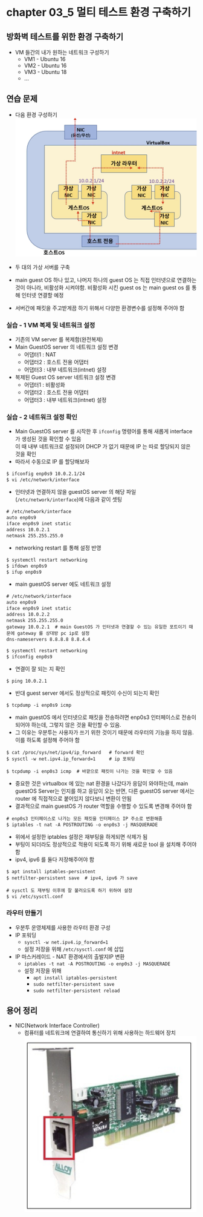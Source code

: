 # chapter 03_5 멀티 테스트 환경 구축하기
## 방화벽 테스트를 위한 환경 구축하기
- VM 들간의 내가 원하는 네트워크 구성하기
  - VM1 - Ubuntu 16
  - VM2 - Ubuntu 16
  - VM3 - Ubuntu 18
  - ...

## 연습 문제
- 다음 환경 구성하기
![img](https://github.com/koni114/TIL/blob/master/Linux/lecture/fastcampus/img/linux_19.png)

- 두 대의 가상 서버를 구축
- main guest OS 하나 있고, 나머지 하나의 guest OS 는 직접 인터넷으로 연결하는 것이 아니라, 비활성화 시켜야함. 비활성화 시킨 guest os 는 main guest os 를 통해 인터넷 연결할 예정
- 서버간에 패킷을 주고받게끔 하기 위해서 다양한 환경변수를 설정해 주어야 함

### 실습 - 1 VM 복제 및 네트워크 설정
- 기존의 VM server 를 복제함(완전복제)
- Main GuestOS server 의 네트워크 설정 변경
  - 어댑터1 : NAT
  - 어댑터2 : 호스트 전용 어댑터
  - 어댑터3 : 내부 네트워크(intnet) 설정
- 복제된 Guest OS server 네트워크 설정 변경
  - 어댑터1 : 비활성화
  - 어댑터2 : 호스트 전용 어댑터
  - 어댑터3 : 내부 네트워크(intnet) 설정

### 실습 - 2 네트워크 설정 확인
- Main GuestOS server 를 시작한 후 `ifconfig` 명령어를 통해 새롭게 interface 가 생성된 것을 확인할 수 있음  
이 때 내부 네트워크로 설정되어 DHCP 가 없기 때문에 IP 는 따로 할당되지 않은 것을 확인
- 따라서 수동으로 IP 를 할당해보자
~~~shell
$ ifconfig enp0s9 10.0.2.1/24
$ vi /etc/network/interface 
~~~
- 인터넷과 연결하지 않을 guestOS server 의 해당 파일(`/etc/network/interface`)에 다음과 같이 셋팅
~~~shell
# /etc/network/interface 
auto enp0s9
iface enp0s9 inet static
address 10.0.2.1
netmask 255.255.255.0
~~~
- networking restart 를 통해 설정 반영
~~~shell
$ systemctl restart networking
$ ifdown enp0s9
$ ifup enp0s9
~~~
- main guestOS server 에도 네트워크 설정
~~~shell
# /etc/network/interface 
auto enp0s9
iface enp0s9 inet static
address 10.0.2.2
netmask 255.255.255.0
gateway 10.0.2.1  # main GuestOS 가 인터넷과 연결할 수 있는 유일한 포트이기 때문에 gateway 를 상대방 pc ip로 설정
dns-nameservers 8.8.8.8 8.8.4.4
~~~
~~~shell
$ systemctl restart networking
$ ifconfig enp0s9
~~~
- 연결이 잘 되는 지 확인
~~~shell
$ ping 10.0.2.1
~~~
- 반대 guest server 에서도 정상적으로 패킷이 수신이 되는지 확인
~~~shell
$ tcpdump -i enp0s9 icmp
~~~
- main guestOS 에서 인터넷으로 패킷을 전송하려면 enp0s3 인터페이스로 전송이 되어야 하는데, 그렇지 않은 것을 확인할 수 있음.
- 그 이유는 우분투는 사용자가 쓰기 위한 것이기 때문에 라우터의 기능을 하지 않음.  
  이를 하도록 설정해 주어야 함
~~~shell
$ cat /proc/sys/net/ipv4/ip_forward   # forward 확인
$ sysctl -w net.ipv4.ip_forward=1     # ip 포워딩

$ tcpdump -i enp0s3 icmp  # 바깥으로 패킷이 나가는 것을 확인할 수 있음
~~~
- 중요한 것은 virtualbox 에 있는 nat 환경을 나갔다가 응답이 와야하는데, main guestOS Server는 인지를 하고 응답이 오는 반면, 다른 guestOS server 에서는 router 에 직접적으로 붙어있지 않다보니 변환이 안됨
- 결과적으로 main guestOS 가 router 역할을 수행할 수 있도록 변경해 주어야 함
~~~shell
# enp0s3 인터페이스로 나가는 모든 패킷을 인터페이스 IP 주소로 변환해줌
$ iptables -t nat -A POSTROUTING -o enp0s3 -j MASQUERADE 
~~~
- 위에서 설정한 iptables 설정은 재부팅을 하게되면 삭제가 됨
- 부팅이 되더라도 정상적으로 적용이 되도록 하기 위해 새로운 tool 을 설치해 주어야 함
- ipv4, ipv6 를 둘다 저장해주어야 함
~~~shell
$ apt install iptables-persistent
$ netfilter-persistent save  # ipv4, ipv6 가 save

# sysctl 도 재부팅 이후에 잘 불러오도록 하기 위하여 설정
$ vi /etc/sysctl.conf 
~~~ 


### 라우터 만들기
- 우분투 운영체제를 사용한 라우터 환경 구성
- IP 포워딩
  - `sysctl -w net.ipv4.ip_forward=1`
  - 설정 저장을 위해 `/etc/sysctl.conf` 에 삽입
- IP 마스커레이드 - NAT 환경에서의 출발지IP 변환
  - `iptables -t nat -A POSTROUTING -o enp0s3 -j MASQUERADE`
  - 설정 저장을 위해
    - `apt install iptables-persistent`
    - `sudo netfilter-persistent save`
    - `sudo netfilter-persistent reload`


## 용어 정리
- NIC(Network Interface Controller)
  - 컴퓨터를 네트워크에 연결하여 통신하기 위해 사용하는 하드웨어 장치
![img](https://github.com/koni114/TIL/blob/master/Linux/lecture/fastcampus/img/linux_20.png)
